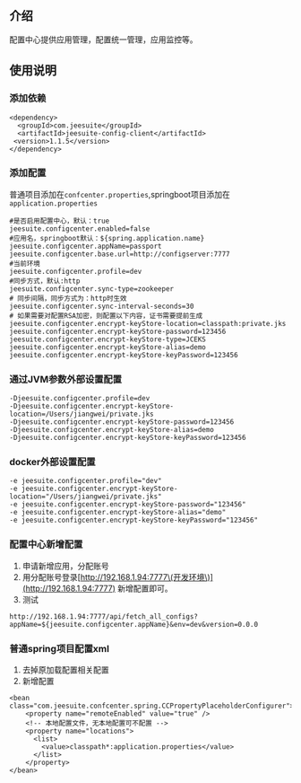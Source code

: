 ## 介绍

配置中心提供应用管理，配置统一管理，应用监控等。

## 使用说明

### 添加依赖

```
<dependency>
  <groupId>com.jeesuite</groupId>
  <artifactId>jeesuite-config-client</artifactId>
 <version>1.1.5</version>
</dependency>
```

### 添加配置

普通项目添加在`confcenter.properties`,springboot项目添加在`application.properties`

```
#是否启用配置中心，默认：true
jeesuite.configcenter.enabled=false
#应用名，springboot默认：${spring.application.name}
jeesuite.configcenter.appName=passport
jeesuite.configcenter.base.url=http://configserver:7777
#当前环境
jeesuite.configcenter.profile=dev
#同步方式，默认:http
jeesuite.configcenter.sync-type=zookeeper
# 同步间隔，同步方式为：http时生效
jeesuite.configcenter.sync-interval-seconds=30
# 如果需要对配置RSA加密，则配置以下内容，证书需要提前生成
jeesuite.configcenter.encrypt-keyStore-location=classpath:private.jks
jeesuite.configcenter.encrypt-keyStore-password=123456
jeesuite.configcenter.encrypt-keyStore-type=JCEKS
jeesuite.configcenter.encrypt-keyStore-alias=demo
jeesuite.configcenter.encrypt-keyStore-keyPassword=123456
```

### 通过JVM参数外部设置配置

```
-Djeesuite.configcenter.profile=dev
-Djeesuite.configcenter.encrypt-keyStore-location=/Users/jiangwei/private.jks
-Djeesuite.configcenter.encrypt-keyStore-password=123456
-Djeesuite.configcenter.encrypt-keyStore-alias=demo
-Djeesuite.configcenter.encrypt-keyStore-keyPassword=123456
```

### docker外部设置配置

```
-e jeesuite.configcenter.profile="dev"
-e jeesuite.configcenter.encrypt-keyStore-location="/Users/jiangwei/private.jks"
-e jeesuite.configcenter.encrypt-keyStore-password="123456"
-e jeesuite.configcenter.encrypt-keyStore-alias="demo"
-e jeesuite.configcenter.encrypt-keyStore-keyPassword="123456"
```

### 配置中心新增配置

1. 申请新增应用，分配账号
2. 用分配账号登录[http://192.168.1.94:7777\(开发环境\)](http://192.168.1.94:7777)  新增配置即可。
3. 测试

```
http://192.168.1.94:7777/api/fetch_all_configs?appName=${jeesuite.configcenter.appName}&env=dev&version=0.0.0
```

### 普通spring项目配置xml

1. 去掉原加载配置相关配置
2. 新增配置

```
<bean class="com.jeesuite.confcenter.spring.CCPropertyPlaceholderConfigurer">
    <property name="remoteEnabled" value="true" />
    <!-- 本地配置文件，无本地配置可不配置 -->
    <property name="locations">
      <list>
        <value>classpath*:application.properties</value>
      </list>
    </property>
</bean>
```



